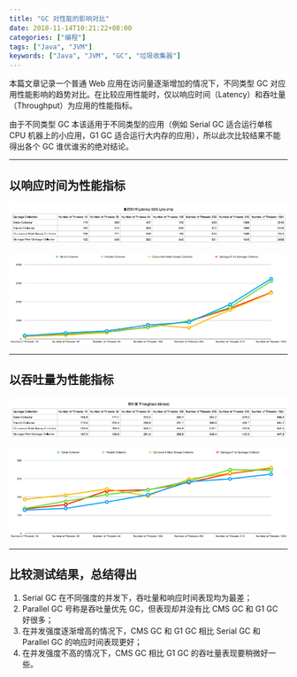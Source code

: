 ```yaml
---
title: "GC 对性能的影响对比"
date: 2018-11-14T10:21:22+08:00
categories: ["编程"]
tags: ["Java", "JVM"]
keywords: ["Java", "JVM", "GC", "垃圾收集器"]
---
```


本篇文章记录一个普通 Web 应用在访问量逐渐增加的情况下，不同类型 GC 对应用性能影响的趋势对比。<!--more-->在比较应用性能时，仅以响应时间（Latency）和吞吐量（Throughput）为应用的性能指标。

由于不同类型 GC 本该适用于不同类型的应用（例如 Serial GC 适合运行单核 CPU 机器上的小应用，G1 GC 适合运行大内存的应用），所以此次比较结果不能得出各个 GC 谁优谁劣的绝对结论。

---

## 以响应时间为性能指标

![image](/images/GC对性能的影响对比/latency-table.png)

![image](/images/GC对性能的影响对比/latency-img.png)

---

## 以吞吐量为性能指标

![image](/images/GC对性能的影响对比/throughput-table.png)

![image](/images/GC对性能的影响对比/throughput-img.png)

---

## 比较测试结果，总结得出

1. Serial GC 在不同强度的并发下，吞吐量和响应时间表现均为最差；
2. Parallel GC 号称是吞吐量优先 GC，但表现却并没有比 CMS GC 和 G1 GC 好很多；
3. 在并发强度逐渐增高的情况下，CMS GC 和 G1 GC 相比 Serial GC 和 Parallel GC 的响应时间表现更好；
4. 在并发强度不高的情况下，CMS GC 相比 G1 GC 的吞吐量表现要稍微好一些。
